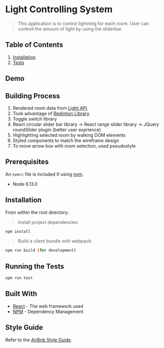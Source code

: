 # Light Controlling System

> This application is to control lightning for each room. User can controll the amount of light by using the sliderbar.

## Table of Contents

1. [Installation](#installation)
2. [Tests](#running-the-tests)

## Demo


## Building Process
1. Rendered room data from [Light API](https://github.com/resin-io/light-api).
2. Took advantage of [Redintion Library](https://github.com/resin-io-modules/rendition).
3. Toggle switch library
4. React circular slider bar library -> React range slider library -> JQuery roundSlider plugin (better user exprience) 
5. Highlighting selected room by walking DOM elements 
6. Styled components to match the wireframe design
7. To move arrow box with room selection, used pseudostyle 

## Prerequisites

An `nvmrc` file is included if using [nvm](https://github.com/creationix/nvm).

- Node 6.13.0

## Installation

From within the root directory:

> Install project dependencies:

```sh
npm install
```

> Build a client bundle with webpack: 

```sh
npm run build (for development) 
```

## Running the Tests

```sh
npm run test
```

## Built With

* [React](https://reactjs.org/) - The web framework used
* [NPM](https://www.npmjs.com/) - Dependency Management


## Style Guide

Refer to the [AirBnb Style Guide](https://github.com/airbnb/javascript).
